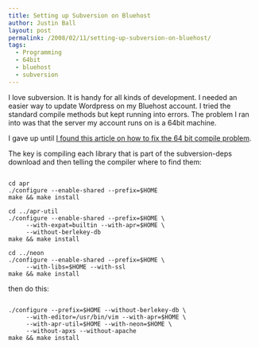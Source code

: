 ```yaml
---
title: Setting up Subversion on Bluehost
author: Justin Ball
layout: post
permalink: /2008/02/11/setting-up-subversion-on-bluehost/
tags:
  - Programming
  - 64bit
  - bluehost
  - subversion
---
```


I love subversion.  It is handy for all kinds of development.  I needed an easier way to update Wordpress on my Bluehost account.  I tried the standard compile methods but kept running into errors.  The problem I ran into was that the server my account runs on is a 64bit machine.

I gave up until <a href="http://joemaller.com/2008/01/29/how-to-install-subversion-on-a-shared-host/">I found this article on how to fix the 64 bit compile problem</a>.

The key is compiling each library that is part of the subversion-deps download and then telling the compiler where to find them:
<pre><code class="ruby">
cd apr
./configure --enable-shared --prefix=$HOME
make && make install

cd ../apr-util
./configure --enable-shared --prefix=$HOME \
     --with-expat=builtin --with-apr=$HOME \
     --without-berlekey-db
make && make install

cd ../neon
./configure --enable-shared --prefix=$HOME \
     --with-libs=$HOME --with-ssl
make && make install
</pre></code>

then do this:
<pre><code class="ruby">
./configure --prefix=$HOME --without-berlekey-db \
     --with-editor=/usr/bin/vim --with-apr=$HOME \
     --with-apr-util=$HOME --with-neon=$HOME \
     --without-apxs --without-apache
make && make install
</pre></code>